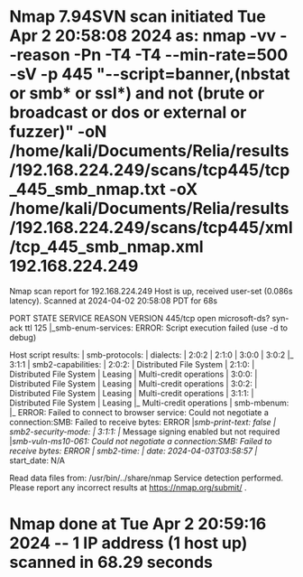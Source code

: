 # Nmap 7.94SVN scan initiated Tue Apr  2 20:58:08 2024 as: nmap -vv --reason -Pn -T4 -T4 --min-rate=500 -sV -p 445 "--script=banner,(nbstat or smb* or ssl*) and not (brute or broadcast or dos or external or fuzzer)" -oN /home/kali/Documents/Relia/results/192.168.224.249/scans/tcp445/tcp_445_smb_nmap.txt -oX /home/kali/Documents/Relia/results/192.168.224.249/scans/tcp445/xml/tcp_445_smb_nmap.xml 192.168.224.249
Nmap scan report for 192.168.224.249
Host is up, received user-set (0.086s latency).
Scanned at 2024-04-02 20:58:08 PDT for 68s

PORT    STATE SERVICE       REASON          VERSION
445/tcp open  microsoft-ds? syn-ack ttl 125
|_smb-enum-services: ERROR: Script execution failed (use -d to debug)

Host script results:
| smb-protocols: 
|   dialects: 
|     2:0:2
|     2:1:0
|     3:0:0
|     3:0:2
|_    3:1:1
| smb2-capabilities: 
|   2:0:2: 
|     Distributed File System
|   2:1:0: 
|     Distributed File System
|     Leasing
|     Multi-credit operations
|   3:0:0: 
|     Distributed File System
|     Leasing
|     Multi-credit operations
|   3:0:2: 
|     Distributed File System
|     Leasing
|     Multi-credit operations
|   3:1:1: 
|     Distributed File System
|     Leasing
|_    Multi-credit operations
| smb-mbenum: 
|_  ERROR: Failed to connect to browser service: Could not negotiate a connection:SMB: Failed to receive bytes: ERROR
|_smb-print-text: false
| smb2-security-mode: 
|   3:1:1: 
|_    Message signing enabled but not required
|_smb-vuln-ms10-061: Could not negotiate a connection:SMB: Failed to receive bytes: ERROR
| smb2-time: 
|   date: 2024-04-03T03:58:57
|_  start_date: N/A

Read data files from: /usr/bin/../share/nmap
Service detection performed. Please report any incorrect results at https://nmap.org/submit/ .
# Nmap done at Tue Apr  2 20:59:16 2024 -- 1 IP address (1 host up) scanned in 68.29 seconds
